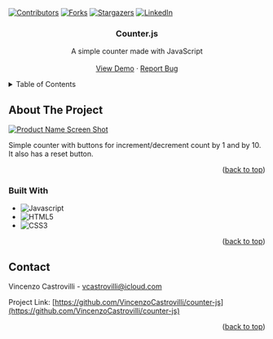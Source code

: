 <a id="readme-top"></a>

<!--
Using the Best-README-Template.
-->

[![Contributors][contributors-shield]][contributors-url]
[![Forks][forks-shield]][forks-url]
[![Stargazers][stars-shield]][stars-url]
[![LinkedIn][linkedin-shield]][linkedin-url]

<h3 align="center">Counter.js</h3>

  <p align="center">
    A simple counter made with JavaScript
    <br />
    <br />
    <a href="https://github.com/VincenzoCastrovilli/counter-js">View Demo</a>
    ·
    <a href="https://github.com/VincenzoCastrovilli/counter-js/issues/new?labels=bug&template=bug-report---.md">Report Bug</a>
  </p>
</div>

<!-- TABLE OF CONTENTS -->
<details>
  <summary>Table of Contents</summary>
  <ol>
    <li>
      <a href="#about-the-project">About The Project</a>
      <ul>
        <li><a href="#built-with">Built With</a></li>
      </ul>
    </li>
    <li><a href="#contact">Contact</a></li>
  </ol>
</details>

<!-- ABOUT THE PROJECT -->

## About The Project

[![Product Name Screen Shot][product-screenshot]](https://example.com)

Simple counter with buttons for increment/decrement count by 1 and by 10. It also has a reset button.

<p align="right">(<a href="#readme-top">back to top</a>)</p>

### Built With

- ![Javascript][Javascript]
- ![HTML5][HTML5]
- ![CSS3][CSS3]

<p align="right">(<a href="#readme-top">back to top</a>)</p>

<!-- CONTACT -->

## Contact

Vincenzo Castrovilli - vcastrovilli@icloud.com

Project Link: [https://github.com/VincenzoCastrovilli/counter-js](https://github.com/VincenzoCastrovilli/counter-js)

<p align="right">(<a href="#readme-top">back to top</a>)</p>

<!-- MARKDOWN LINKS & IMAGES -->
<!-- https://www.markdownguide.org/basic-syntax/#reference-style-links -->

[contributors-shield]: https://img.shields.io/github/contributors/VincenzoCastrovilli/counter-js.svg?style=for-the-badge
[contributors-url]: https://github.com/VincenzoCastrovilli/counter-js/graphs/contributors
[forks-shield]: https://img.shields.io/github/forks/VincenzoCastrovilli/counter-js.svg?style=for-the-badge
[forks-url]: https://github.com/VincenzoCastrovilli/counter-js/network/members
[stars-shield]: https://img.shields.io/github/stars/VincenzoCastrovilli/counter-js.svg?style=for-the-badge
[stars-url]: https://github.com/VincenzoCastrovilli/counter-js/stargazers
[linkedin-shield]: https://img.shields.io/badge/-LinkedIn-black.svg?style=for-the-badge&logo=linkedin&colorB=555
[linkedin-url]: https://www.linkedin.com/in/vincenzo-castrovilli
[product-screenshot]: images/screenshot.png
[Javascript]: https://img.shields.io/badge/JavaScript-323330?style=for-the-badge&logo=javascript&logoColor=F7DF1E
[HTML5]: https://img.shields.io/badge/HTML5-E34F26?style=for-the-badge&logo=html5&logoColor=white
[CSS3]: https://img.shields.io/badge/CSS3-1572B6?style=for-the-badge&logo=css3&logoColor=white
